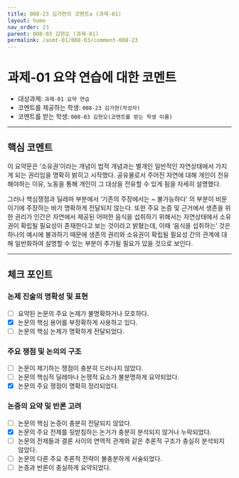 ```yaml
---
title: 008-23 김가현의 코멘트a (과제-01) 
layout: home
nav_order: 23
parent: 008-03 김현오 (과제-01)
permalink: /asmt-01/008-03/comment-008-23
---
```


# 과제-01 요약 연습에 대한 코멘트

- 대상과제: `과제-01 요약 연습`
- 코멘트를 제공하는 학생: `008-23 김가현(작성자)` 
- 코멘트를 받는 학생: `008-03 김현오(코멘트를 받는 학생 이름)` 

---

## 핵심 코멘트

이 요약문은 ‘소유권’이라는 개념이 법적 개념과는 별개인 일반적인 자연상태에서 가지게 되는 권리임을 명확히 밝히고 시작했다. 공유물로서 주어진 자연에 대해 개인이 전유해야하는 이유, 노동을 통해 개인이 그 대상을 전유할 수 있게 됨을 자세히 설명했다. 

그러나 핵심쟁점과 딜레마 부분에서 ‘기존의 주장에서는 ~ 불가능하다’ 의 부분이 비문이기에 주장하는 바가 명확하게 전달되지 않는다. 또한 주요 논증 및 근거에서 생존을 위한 권리가 인간은 자연에서 제공된 어떠한 음식을 섭취하기 위해서는 자연상태에서 소유권이 확립될 필요성이 존재한다고 보는 것이라고 밝혔는데, 이때 ‘음식을 섭취하는’ 것은 하나의 예시에 불과하기 때문에  생존의 권리와 소유권이 확립될 필요성 간의 관계에 대해 일반화하여 설명할 수 있는 부분이 추가될 필요가 있을 것으로 보인다.

---

## 체크 포인트

### 논제 진술의 명확성 및 표현  
- [ ] 요약된 논문의 주요 논제가 불명확하거나 모호하다.  
- [x] 논문의 핵심 용어를 부정확하게 사용하고 있다.  
- [ ] 논문의 핵심 논제가 명확하게 전달되었다.  

### 주요 쟁점 및 논의의 구조  
- [ ] 논문이 제기하는 쟁점이 충분히 드러나지 않았다.  
- [ ] 논문의 핵심적 딜레마나 논쟁적 요소가 불분명하게 요약되었다.  
- [x] 논문의 주요 쟁점이 명확히 정리되었다.  

### 논증의 요약 및 반론 고려  
- [ ] 논문의 핵심 논증이 충분히 전달되지 않았다.  
- [x] 논문의 주요 전제를 뒷받침하는 논거가 충분히 분석되지 않거나 누락되었다.  
- [ ] 논문의 전제들과 결론 사이의 연역적 관계와 같은 추론적 구조가 충실히 분석되지 않았다.  
- [ ] 논문의 다른 주요 추론적 전략이 불충분하게 서술되었다.
- [ ] 논증과 반론이 충실하게 요약되었다. 